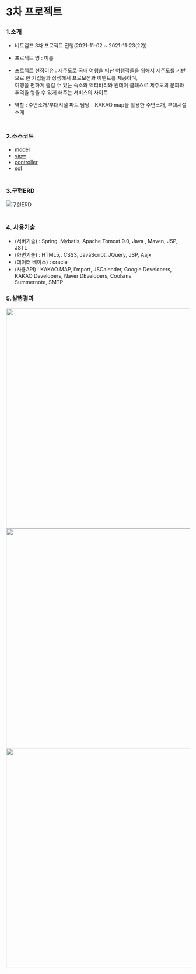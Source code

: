 # 3차 프로젝트
### 1.소개
   - 비트캠프 3차 프로젝트 진행(2021-11-02 ~ 2021-11-23(22))
   - 프로젝트 명 : 미룸
   - 프로젝트 선정이유 : 제주도로 국내 여행을 떠난 여행객들을 위해서 제주도를 기반으로 한 기업들과 상생해서 프로모션과 이벤트를 제공하며,<br>
   여행을 편하게 즐길 수 있는 숙소와 액티비티와 원데이 클래스로 제주도의 문화와 추억을 쌓을 수 있게 해주는 서비스의 사이트

   - 역할 :  주변소개/부대시설 파트 담당 - KAKAO map을 활용한 주변소개, 부대시설 소개 <br>
　　　　                  
### 2.소스코드
  * [model](/MeRoom/src/main/java/com/spring/mr/vo/)
  * [view](/MeRoom/src/main/webapp/views/)
  * [controller](/MeRoom/src/main/java/com/spring/mr/controller/)
  * [sql](/MeRoom/sql/)
<br><br>
### 3.구현ERD
![구현ERD](https://media.discordapp.net/attachments/895566101365284866/919575428644102154/unknown.png?width=1094&height=671)
<br><br>

### 4. 사용기술
  * (서버기술) : Spring, Mybatis, Apache Tomcat 9.0, Java , Maven, JSP, JSTL
  * (화면기술) : HTML5,. CSS3, JavaScript, JQuery, JSP, Aajx
  * (데이터 베이스) : oracle
  * (사용API) : KAKAO MAP, i'mport, JSCalender, Google Developers, KAKAO Developers, Naver DEvelopers, Coolsms<br>
          Summernote, SMTP 
### 5.실행결과

<img width="900px" height="600px" src="https://user-images.githubusercontent.com/89522900/144745956-61910b22-d0ad-4ee7-9eb2-8faaa18127de.gif">

<img width="900px" height="600px" src="https://user-images.githubusercontent.com/89522900/144745870-50a497ef-6dd3-4847-ad7c-68a858e55109.gif">

<img width="900px" height="600px" src="https://user-images.githubusercontent.com/89522900/145539747-429eb85c-5767-48d1-91d2-514124560903.gif">





